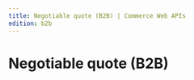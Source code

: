 ```yaml
---
title: Negotiable quote (B2B) | Commerce Web APIs
edition: b2b   
---
```


# Negotiable quote (B2B)
